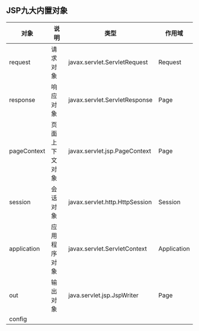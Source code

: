 ## JSP九大内置对象
|对象|说明|类型|作用域|
|-----------|-----------|-----------|-----------|
|request|请求对象|javax.servlet.ServletRequest|Request|
|response|响应对象|javax.servlet.ServletResponse|Page|
|pageContext|页面上下文对象|javax.servlet.jsp.PageContext|Page|
|session|会话对象|javax.servlet.http.HttpSession|Session|
|application|应用程序对象|javax.servlet.ServletContext|Application|
|out|输出对象|java.servlet.jsp.JspWriter|Page|
|config|
